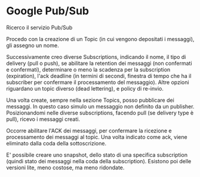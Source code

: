 # Google Pub/Sub

Ricerco il servizio Pub/Sub

Procedo con la creazione di un Topic (in cui vengono depositati i messaggi), gli assegno un nome.

Successivamente creo diverse Subscriptions, indicando il nome, il tipo di delivery (pull o push), se abilitare la retention dei messaggi (non confermati e confermati), determinare o meno la scadenza per la subscription (expiration), l'ack deadline (in termini di secondi, finestra di tempo che ha il subscriber per confermare il processamento del messaggio). Altre opzioni riguardano un topic diverso (dead lettering), e policy di re-invio.

Una volta create, sempre nella sezione Topics, posso pubblicare dei messaggi. In questo caso simulo un messaggio non definito da un publisher. Posizionandomi nelle diverse subscriptions, facendo pull (se delivery type è pull), ricevo i messaggi creati.

Occorre abilitare l'ACK dei messaggi, per confermare la ricezione e processamento dei messaggi al topic. Una volta indicato come ack, viene eliminato dalla coda della sottoscrizione.  

E' possibile creare uno snapshot, dello stato di una specifica subscription (quindi stato dei messaggi nella coda della subscription). Esistono poi delle versioni lite, meno costose, ma meno ridondate. 